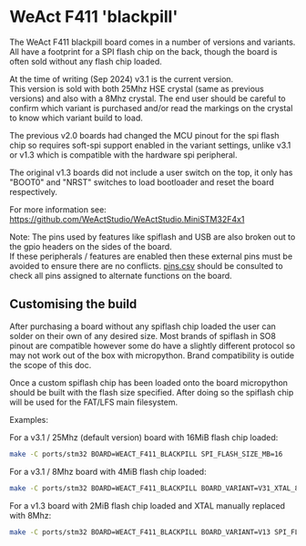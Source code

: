 WeAct F411 'blackpill'
======================

The WeAct F411 blackpill board comes in a number of versions and variants. 
All have a footprint for a SPI flash chip on the back, though the board is 
often sold without any flash chip loaded.

At the time of writing (Sep 2024) v3.1 is the current version.  
This version is sold with both 25Mhz HSE crystal (same as previous versions) and also
with a 8Mhz crystal. The end user should be careful to confirm which variant is 
purchased and/or read the markings on the crystal to know which variant build to load.

The previous v2.0 boards had changed the MCU pinout for the spi flash chip so requires 
soft-spi support enabled in the variant settings, unlike v3.1 or v1.3 which is
compatible with the hardware spi peripheral.

The original v1.3 boards did not include a user switch on the top, it only has 
"BOOT0" and "NRST" switches to load bootloader and reset the board respectively.

For more information see: https://github.com/WeActStudio/WeActStudio.MiniSTM32F4x1

Note: The pins used by features like spiflash and USB are also broken out to the 
gpio headers on the sides of the board.  
If these peripherals / features are enabled then these external pins must be avoided to ensure
there are no conflicts. [pins.csv](pins.csv) should be consulted to check all pins assigned
to alternate functions on the board.

Customising the build
---------------------

After purchasing a board without any spiflash chip loaded the user can solder on
their own of any desired size. Most brands of spiflash in SO8 pinout are compatible
however some do have a slightly different protocol so may not work out of the box 
with micropython. Brand compatibility is outide the scope of this doc.

Once a custom spiflash chip has been loaded onto the board micropython should
be built with the flash size specified. After doing so the spiflash chip will 
be used for the FAT/LFS main filesystem.

Examples:

For a v3.1 / 25Mhz (default version) board with 16MiB flash chip loaded:
``` bash
make -C ports/stm32 BOARD=WEACT_F411_BLACKPILL SPI_FLASH_SIZE_MB=16
```

For a v3.1 / 8Mhz board with 4MiB flash chip loaded:
``` bash
make -C ports/stm32 BOARD=WEACT_F411_BLACKPILL BOARD_VARIANT=V31_XTAL_8M SPI_FLASH_SIZE_MB=4
```

For a v1.3 board with 2MiB flash chip loaded and XTAL manually replaced with 8Mhz:
``` bash
make -C ports/stm32 BOARD=WEACT_F411_BLACKPILL BOARD_VARIANT=V13 SPI_FLASH_SIZE_MB=2 XTAL_FREQ_MHZ=8
```
